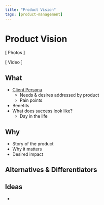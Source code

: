 ```yaml
---
title: "Product Vision"
tags: [product-management]
---
```


# Product Vision

[ Photos ]

[ Video ]





## What

- [Client Persona](../client/client-persona.md) 
  - Needs & desires addressed by product
  - Pain points
- Benefits
- What does success look like?
  - Day in the life

## Why

- Story of the product
- Why it matters
- Desired impact

## Alternatives & Differentiators

## Ideas

- 
